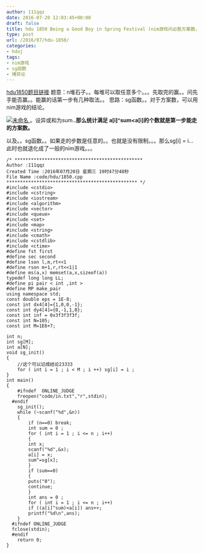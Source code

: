 ```yaml
---
author: 111qqz
date: 2016-07-20 12:03:45+00:00
draft: false
title: hdu 1850 Being a Good Boy in Spring Festival (nim游戏问必胜方案数，sg函数)
type: post
url: /2016/07/hdu-1850/
categories:
- hdoj
tags:
- nim游戏
- sg函数
- 博弈论
---
```


[hdu1850题目链接](http://acm.hdu.edu.cn/showproblem.php?pid=1850)
题意：n堆石子。。每堆可以取任意多个。。。先取完的赢。。问先手能否赢。。能赢的话第一步有几种取法。。
思路：sg函数。。对于方案数，可以用nim游戏的结论。

[![未命名](https://111qqz.com/wordpress/wp-content/uploads/2016/07/未命名.png)
](https://111qqz.com/wordpress/wp-content/uploads/2016/07/未命名.png)。设异或和为sum.**.那么统计满足 a[i]^sum<a[i]的个数就是第一步能走的方案数。**

以及。。sg函数。。如果走的步数是任意的。。也就是没有限制。。。那么sg[i] = i...此时也就退化成了一般的nim游戏。。。





 

    
    /* ***********************************************
    Author :111qqz
    Created Time :2016年07月20日 星期三 19时47分48秒
    File Name :code/hdu/1850.cpp
    ************************************************ */
    #include <cstdio>
    #include <cstring>
    #include <iostream>
    #include <algorithm>
    #include <vector>
    #include <queue>
    #include <set>
    #include <map>
    #include <string>
    #include <cmath>
    #include <cstdlib>
    #include <ctime>
    #define fst first
    #define sec second
    #define lson l,m,rt<<1
    #define rson m+1,r,rt<<1|1
    #define ms(a,x) memset(a,x,sizeof(a))
    typedef long long LL;
    #define pi pair < int ,int >
    #define MP make_pair
    using namespace std;
    const double eps = 1E-8;
    const int dx4[4]={1,0,0,-1};
    const int dy4[4]={0,-1,1,0};
    const int inf = 0x3f3f3f3f;
    const int N=105;
    const int M=1E6+7;
    
    int n;
    int sg[M];
    int a[N];
    void sg_init()
    {
        //这个可以记成结论23333
        for ( int i = 1 ; i < M ; i ++) sg[i] = i ;
    }
    int main()
    {
    	#ifndef  ONLINE_JUDGE 
    	freopen("code/in.txt","r",stdin);
      #endif
    	sg_init();
    	while (~scanf("%d",&n))
    	{
    	    if (n==0) break;
    	    int sum = 0 ;
    	    for ( int i = 1 ; i <= n ; i++)
    	    {
    		int x;
    		scanf("%d",&x);
    		a[i] = x;
    		sum^=sg[x];
    	    }
    	    if (sum==0)
    	    {
    		puts("0");
    		continue;
    	    }
    	    int ans = 0 ;
    	    for ( int i = 1 ; i <= n ; i++)
    		if ((a[i]^sum)<a[i]) ans++;
    	    printf("%d\n",ans);
    	}
      #ifndef ONLINE_JUDGE  
      fclose(stdin);
      #endif
        return 0;
    }
    



